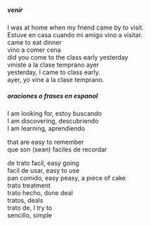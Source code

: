 ##### venir

I was at home when my friend came by to visit.   
Estuve en casa cuando mi amigo vino a visitar.   
came to eat dinner   
vino a comer cena   
did you come to the class early yesterday   
viniste a la clase temprano ayer   
yesterday, I came to class early.   
ayer, yo vine a la clase temprano.  

##### oraciones o frases en espanol

I am looking for, estoy buscando  
I am discovering, descubriendo   
I am learning, aprendiendo   

that are easy to remember   
que son (sean) faciles de recordar  

de trato facil, easy going  
facil de usar, easy to use  
pan comido, easy peasy, a piece of cake   
trato treatment   
trato hecho, done deal   
tratos, deals   
trato de, I try to   
sencillo, simple   
